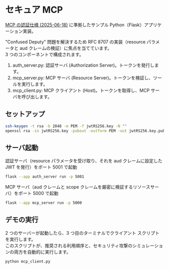 # セキュア MCP

[MCP の認証仕様 (2025-06-18)](https://modelcontextprotocol.io/specification/2025-06-18/basic/authorization) に準拠したサンプル Python（Flask）アプリケーション実装。

"Confused Deputy" 問題を解決するため RFC 8707 の実装（resource パラメータと aud クレームの検証）に焦点を当てています。  
3 つのコンポーネントで構成されます。

1. auth_server.py: 認証サーバ (Authorization Server)。トークンを発行します。
2. mcp_server.py: MCP サーバ (Resource Server)。トークンを検証し、ツールを実行します。
3. mcp_client.py: MCP クライアント (Host)。トークンを取得し、MCP サーバを呼び出します。

## セットアップ

```bash
ssh-keygen -t rsa -b 2048 -m PEM -f jwtRS256.key -N ""
openssl rsa -in jwtRS256.key -pubout -outform PEM -out jwtRS256.key.pub
```

## サーバ起動

認証サーバ（resource パラメータを受け取り、それを aud クレームに設定した JWT を発行）をポート 5001 で起動

```bash
flask --app auth_server run -p 5001
```

MCP サーバ（aud クレームと scope クレームを厳密に検証するリソースサーバ）をポート 5000 で起動

```bash
flask --app mcp_server run -p 5000
```

## デモの実行

2 つのサーバーが起動したら、3 つ目のターミナルでクライアント スクリプトを実行します。  
このスクリプトが、推奨される利用順序と、セキュリティ攻撃のシミュレーションの両方を自動的に実行します。

```bash
python mcp_client.py
```

